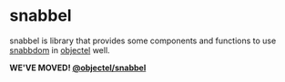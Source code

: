 # snabbel

snabbel is library that provides some components and functions to use [snabbdom](https://github.com/snabbdom/snabbdom) in [objectel](https://github.com/ENvironmentSet/objectel) well.

**WE'VE MOVED! [@objectel/snabbel](https://github.com/objectel/objectel/tree/master/packages/snabbel)**